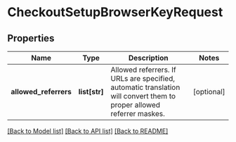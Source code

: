# CheckoutSetupBrowserKeyRequest

## Properties
Name | Type | Description | Notes
------------ | ------------- | ------------- | -------------
**allowed_referrers** | **list[str]** | Allowed referrers.  If URLs are specified, automatic translation will convert them to proper allowed referrer maskes. | [optional] 

[[Back to Model list]](../README.md#documentation-for-models) [[Back to API list]](../README.md#documentation-for-api-endpoints) [[Back to README]](../README.md)


